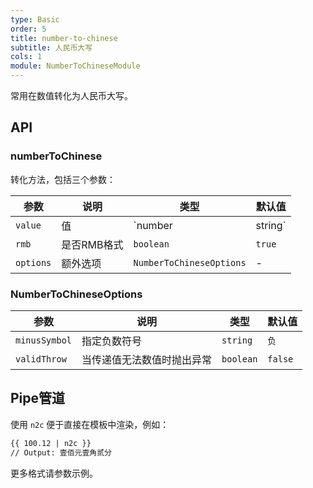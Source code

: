 ```yaml
---
type: Basic
order: 5
title: number-to-chinese
subtitle: 人民币大写
cols: 1
module: NumberToChineseModule
---
```


常用在数值转化为人民币大写。

## API

### numberToChinese

转化方法，包括三个参数：

参数      | 说明        | 类型                     | 默认值
----------|------------|--------------------------|-------
`value`   | 值          | `number | string`        | -
`rmb`     | 是否RMB格式 | `boolean`                | `true`
`options` | 额外选项    | `NumberToChineseOptions` | -

### NumberToChineseOptions

参数          | 说明                       | 类型      | 默认值
--------------|--------------------------|-----------|--------
`minusSymbol` | 指定负数符号               | `string`  | `负`
`validThrow`  | 当传递值无法数值时抛出异常 | `boolean` | `false`

## Pipe管道

使用 `n2c` 便于直接在模板中渲染，例如：

```html
{{ 100.12 | n2c }}
// Output: 壹佰元壹角贰分
```

更多格式请参数示例。
